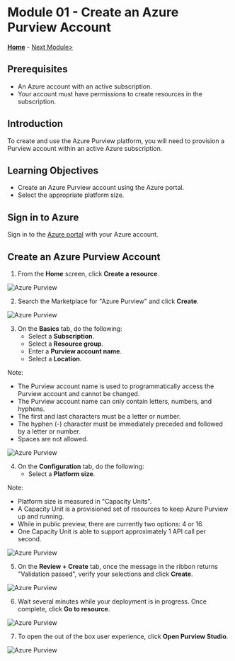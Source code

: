 # Module 01 - Create an Azure Purview Account

**[Home](../README.md)** - [Next Module>](../modules/module02.md)

## Prerequisites

* An Azure account with an active subscription.
* Your account must have permissions to create resources in the subscription.

## Introduction

To create and use the Azure Purview platform, you will need to provision a Purview account within an active Azure subscription.

## Learning Objectives

* Create an Azure Purview account using the Azure portal.
* Select the appropriate platform size.

## Sign in to Azure

Sign in to the [Azure portal](https://portal.azure.com) with your Azure account.

## Create an Azure Purview Account

1. From the **Home** screen, click **Create a resource**.

![Azure Purview](../images/01-create-resource.png)  

2. Search the Marketplace for "Azure Purview" and click **Create**.

![Azure Purview](../images/01-create-purview.png)

3. On the **Basics** tab, do the following:
    *  Select a **Subscription**.
    *  Select a **Resource group**.
    *  Enter a **Purview account name**.
    *  Select a **Location**.

Note:

* The Purview account name is used to programmatically access the Purview account and cannot be changed.
* The Purview account name can only contain letters, numbers, and hyphens.
* The first and last characters must be a letter or number.
* The hyphen (-) character must be immediately preceded and followed by a letter or number.
* Spaces are not allowed.

![Azure Purview](../images/01-create-basic.png)

4. On the **Configuration** tab, do the following:
    *  Select a **Platform size**.

Note:

* Platform size is measured in "Capacity Units".
* A Capacity Unit is a provisioned set of resources to keep Azure Purview up and running.
* While in public preview, there are currently two options: 4 or 16.
* One Capacity Unit is able to support approximately 1 API call per second.

![Azure Purview](../images/01-create-configuration.png)

5. On the **Review + Create** tab, once the message in the ribbon returns "Validation passed", verify your selections and click **Create**.

![Azure Purview](../images/01-create-create.png)

6. Wait several minutes while your deployment is in progress. Once complete, click **Go to resource**.

![Azure Purview](../images/01-goto-resource.png)

7. To open the out of the box user experience, click **Open Purview Studio**.

![Azure Purview](../images/01-open-studio.png)